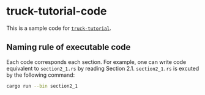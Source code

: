 # truck-tutorial-code

This is a sample code for [`truck-tutorial`](./https://ricos.gitlab.io/truck-tutorial/).

## Naming rule of executable code

Each code corresponds each section. For example, one can write code equivalent to `section2_1.rs` by reading Section 2.1. `section2_1.rs` is excuted by the following command:

```bash
cargo run --bin section2_1
```
